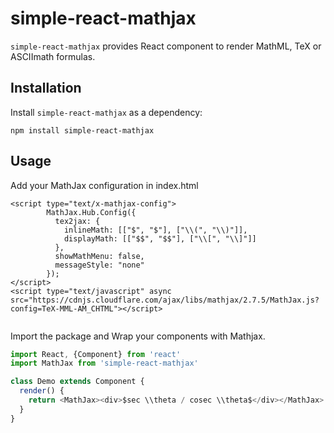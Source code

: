 # simple-react-mathjax

`simple-react-mathjax` provides React component to render MathML, TeX or ASCIImath formulas.

## Installation
Install `simple-react-mathjax` as a dependency:

```
npm install simple-react-mathjax
```

## Usage
Add your MathJax configuration in index.html

```
<script type="text/x-mathjax-config">
        MathJax.Hub.Config({
          tex2jax: {
            inlineMath: [["$", "$"], ["\\(", "\\)"]],
            displayMath: [["$$", "$$"], ["\\[", "\\]"]]
          },
          showMathMenu: false,
          messageStyle: "none"
        });      
</script>
<script type="text/javascript" async src="https://cdnjs.cloudflare.com/ajax/libs/mathjax/2.7.5/MathJax.js?config=TeX-MML-AM_CHTML"></script>


```

Import the package and Wrap your components with Mathjax.

```js
import React, {Component} from 'react'
import MathJax from 'simple-react-mathjax'

class Demo extends Component {
  render() {
    return <MathJax><div>$sec \\theta / cosec \\theta$</div></MathJax> />
  }
}
```


